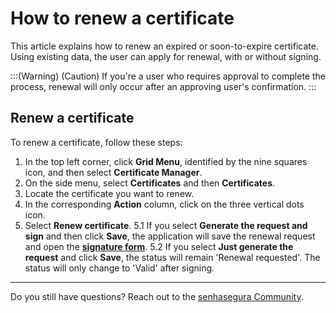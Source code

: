 # How to renew a certificate

This article explains how to renew an expired or soon-to-expire certificate. Using existing data, the user can apply for renewal, with or without signing.

:::(Warning) (Caution)
If you're a user who requires approval to complete the process, renewal will only occur after an approving user's confirmation.
:::

## Renew a certificate
To renew a certificate, follow these steps:

1. In the top left corner, click **Grid Menu**, identified by the nine squares icon, and then select **Certificate Manager**.
2. On the side menu, select **Certificates** and then **Certificates**.
3. Locate the certificate you want to renew.
4. In the corresponding **Action** column, click on the three vertical dots icon.
5. Select **Renew certificate**.
    5.1 If you select **Generate the request and sign** and then click **Save**, the application will save the renewal request and open the **[signature form](/v3-32/docs/certificates-flow-how-to-sign-request)**. 
    5.2 If you select **Just generate the request** and click **Save**, the status will remain 'Renewal requested'. The status will only change to 'Valid' after signing. 
***
Do you still have questions? Reach out to the [senhasegura Community](https://community.senhasegura.io/).